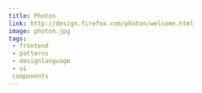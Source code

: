 ```yaml
---
title: Photon
link: http://design.firefox.com/photon/welcome.html
image: photon.jpg
tags:
 - frontend
 - patterns
 - designlanguage
 - ui
 components
---
```

